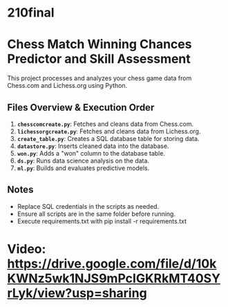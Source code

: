 # 210final

# Chess Match Winning Chances Predictor and Skill Assessment

This project processes and analyzes your chess game data from Chess.com and Lichess.org using Python.

## Files Overview & Execution Order

1. **`chesscomcreate.py`**: Fetches and cleans data from Chess.com.
2. **`lichessorgcreate.py`**: Fetches and cleans data from Lichess.org.
3. **`create_table.py`**: Creates a SQL database table for storing data.
4. **`datastore.py`**: Inserts cleaned data into the database.
5. **`won.py`**: Adds a "won" column to the database table.
6. **`ds.py`**: Runs data science analysis on the data.
7. **`ml.py`**: Builds and evaluates predictive models.

## Notes

- Replace SQL credentials in the scripts as needed.
- Ensure all scripts are in the same folder before running.
- Execute requirements.txt with pip install -r requirements.txt

# Video: https://drive.google.com/file/d/10kKWNz5wk1NJS9mPcIGKRkMT40SYrLyk/view?usp=sharing
